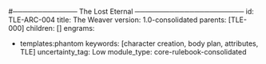 #───────────── The Lost Eternal ──────────────────────
id: TLE-ARC-004
title: The Weaver
version: 1.0-consolidated
parents: [TLE-000]
children: []
engrams:
 - templates:phantom
keywords: [character creation, body plan, attributes, TLE]
uncertainty_tag: Low
module_type: core-rulebook-consolidated